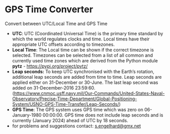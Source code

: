 # GPS Time Converter
Convert between UTC/Local Time and GPS Time
- **UTC**: UTC (Coordinated Universal Time) is the primary time standard by which the world regulates clocks and time. Local times have their appropriate UTC offsets according to timezones.
- **Local Time**: The Local time can be shown if the correct timezone is selected. Timezones can be selected from a list of all common and currently used time zones which are derived from the Python module **pytz** - https://pypi.org/project/pytz/
- **Leap seconds:**  To keep UTC synchronised with the Earth’s rotation, additional leap seconds are added from time to time. Leap seconds are applied either on 31-December or 30-June. The last leap second was added on 31-December-2016 23:59:60.   (https://www.cnmoc.usff.navy.mil/Our-Commands/United-States-Naval-Observatory/Precise-Time-Department/Global-Positioning-System/USNO-GPS-Time-Transfer/Leap-Seconds/)
- **GPS Time**: The GPS system uses GPS time which was zero on 06-January-1980 00:00:00. GPS time does not include leap seconds and is currently (January 2024) ahead of UTC by 18 seconds.
- for problems and suggestions contact: s.engelhard@gmx.net
